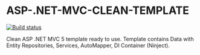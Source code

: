 # ASP-.NET-MVC-CLEAN-TEMPLATE

[![Build status](https://ci.appveyor.com/api/projects/status/302pxaai82i62c4t?svg=true)](https://ci.appveyor.com/project/V-Uzunov/asp-net-mvc-clean-template)

Clean ASP .NET MVC 5 template ready to use. Template contains Data with Entity Repositories, Services, AutoMapper, DI Container (Ninject). 
